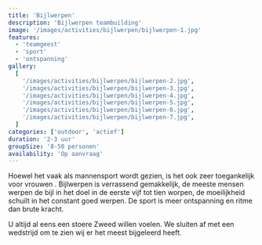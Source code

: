 ```yaml
---
title: 'Bijlwerpen'
description: 'Bijlwerpen teambuilding'
image: '/images/activities/bijlwerpen/bijlwerpen-1.jpg'
features:
  - 'teamgeest'
  - 'sport'
  - 'ontspanning'
gallery:
  [
    '/images/activities/bijlwerpen/bijlwerpen-2.jpg',
    '/images/activities/bijlwerpen/bijlwerpen-3.jpg',
    '/images/activities/bijlwerpen/bijlwerpen-4.jpg',
    '/images/activities/bijlwerpen/bijlwerpen-5.jpg',
    '/images/activities/bijlwerpen/bijlwerpen-6.jpg',
    '/images/activities/bijlwerpen/bijlwerpen-7.jpg',
  ]
categories: ['outdoor', 'actief']
duration: '2-3 uur'
groupSize: '8-50 personen'
availability: 'Op aanvraag'
---
```


Hoewel het vaak als mannensport wordt gezien, is het ook zeer toegankelijk voor vrouwen .
Bijlwerpen is verrassend gemakkelijk, de meeste mensen werpen de bijl in het doel in de eerste vijf tot tien worpen, de moeilijkheid schuilt in het constant goed werpen. De sport is meer ontspanning en ritme dan brute kracht.

U altijd al eens een stoere Zweed willen voelen.
We sluiten af met een wedstrijd om te zien wij er het meest bijgeleerd heeft.
